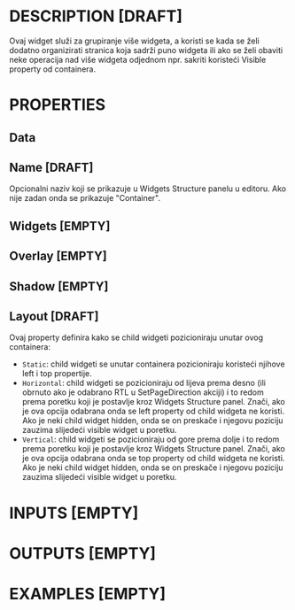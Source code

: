 # DESCRIPTION [DRAFT]

Ovaj widget služi za grupiranje više widgeta, a koristi se kada se želi dodatno organizirati stranica koja sadrži puno widgeta ili ako se želi obaviti neke operacija nad više widgeta odjednom npr. sakriti koristeći Visible property od containera.

# PROPERTIES

## Data

## Name [DRAFT]

Opcionalni naziv koji se prikazuje u Widgets Structure panelu u editoru. Ako nije zadan onda se prikazuje "Container".

## Widgets [EMPTY]


## Overlay [EMPTY]


## Shadow [EMPTY]


## Layout [DRAFT]

Ovaj property definira kako se child widgeti pozicioniraju unutar ovog containera:

-   `Static`: child widgeti se unutar containera pozicioniraju koristeći njihove left i top propertije.
-   `Horizontal`: child widgeti se pozicioniraju od lijeva prema desno (ili obrnuto ako je odabrano RTL u SetPageDirection akciji) i to redom prema poretku koji je postavlje kroz Widgets Structure panel. Znači, ako je ova opcija odabrana onda se left property od child widgeta ne koristi. Ako je neki child widget hidden, onda se on preskače i njegovu poziciju zauzima slijedeći visible widget u poretku.
-   `Vertical`: child widgeti se pozicioniraju od gore prema dolje i to redom prema poretku koji je postavlje kroz Widgets Structure panel. Znači, ako je ova opcija odabrana onda se top property od child widgeta ne koristi. Ako je neki child widget hidden, onda se on preskače i njegovu poziciju zauzima slijedeći visible widget u poretku.

# INPUTS [EMPTY]

# OUTPUTS [EMPTY]

# EXAMPLES [EMPTY]
